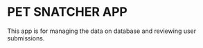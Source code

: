 # PET SNATCHER APP

This app is for managing the data on database and reviewing user submissions. 

